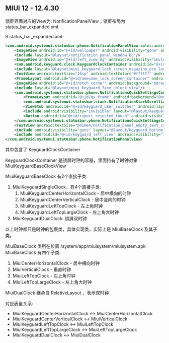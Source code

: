 ## MIUI 12 - 12.4.30
锁屏界面对应的View为: NotificationPanelView；锁屏布局为 status_bar_expanded.xml

R.status_bar_expanded.xml:
```xml
<com.android.systemui.statusbar.phone.NotificationPanelView xmlns:android="http://schemas.android.com/apk/res/android" xmlns:app="http://schemas.android.com/apk/res-auto" xmlns:systemui="http://schemas.android.com/apk/res/com.android.systemui" android:id="@+id/notification_panel" android:background="@android:color/transparent" android:layout_width="@dimen/notification_panel_width" android:layout_height="match_parent">
    <ImageView android:id="@+id/wallpaper" android:visibility="gone" android:layout_width="match_parent" android:layout_height="match_parent" android:scaleType="centerCrop" android:importantForAccessibility="no"/>
    <include layout="@layout/notification_panel_window_bg"/>
    <ImageView android:id="@+id/left_view_bg" android:visibility="invisible" android:layout_width="match_parent" android:layout_height="match_parent" android:scaleType="centerCrop"/>
    <com.android.keyguard.clock.KeyguardClockContainer android:id="@+id/keyguard_clock_view" android:layout_width="match_parent" android:layout_height="wrap_content" android:importantForAccessibility="no"/>
    <include layout="@layout/miui_keyguard_lock_screen_magazine_pre_layout"/>
    <TextView android:textSize="16sp" android:textColor="#ffffff" android:layout_gravity="top|right|center_vertical|center_horizontal|center|end" android:id="@+id/switch_to_system_user" android:visibility="gone" android:layout_width="wrap_content" android:layout_height="wrap_content" android:layout_marginTop="40dp" android:text="@string/switch_system_user" android:drawableLeft="@drawable/logout_dark" android:drawablePadding="5dp" android:layout_marginEnd="23dp"/>
    <FrameLayout android:id="@+id/awesome_lock_screen_container" android:visibility="gone" android:layout_width="match_parent" android:layout_height="match_parent"/>
    <ImageView android:id="@+id/notch_corner" android:background="@drawable/screen_round_corner_notch" android:visibility="gone" android:layout_width="match_parent" android:layout_height="wrap_content"/>
    <include layout="@layout/miui_keyguard_face_unlock_view"/>
    <com.android.systemui.statusbar.phone.NotificationsQuickSettingsContainer android:layout_gravity="center_horizontal|clip_horizontal" android:id="@+id/notification_container_parent" android:focusable="true" android:focusableInTouchMode="true" android:clipChildren="false" android:clipToPadding="false" android:layout_width="match_parent" android:layout_height="match_parent" android:paddingStart="@dimen/panel_content_margin_horizontal" android:paddingEnd="@dimen/panel_content_margin_horizontal">
        <FrameLayout android:id="@+id/qs_frame" android:background="@android:color/transparent" android:focusable="true" android:focusableInTouchMode="true" android:nextFocusRight="@+id/notification_stack_scroller" android:nextFocusDown="@+id/notification_stack_scroller" android:layout="@layout/qs_panel" android:layout_width="match_parent" android:layout_height="match_parent" android:importantForAccessibility="no" android:accessibilityTraversalBefore="@+id/notification_stack_scroller" app:viewType="com.android.systemui.plugins.qs.QS"/>
        <com.android.systemui.statusbar.stack.NotificationStackScrollLayout android:layout_gravity="center_horizontal|clip_horizontal" android:id="@+id/notification_stack_scroller" android:clipToPadding="false" android:layout_width="match_parent" android:layout_height="match_parent" android:importantForAccessibility="no" android:elevation="2dp" android:accessibilityTraversalAfter="@+id/qs_frame"/>
        <ViewStub android:id="@+id/keyguard_user_switcher" android:layout="@layout/keyguard_user_switcher" android:layout_width="match_parent" android:layout_height="match_parent"/>
        <include android:visibility="invisible" layout="@layout/keyguard_status_bar"/>
        <Button android:id="@+id/report_rejected_touch" android:visibility="gone" android:layout_width="wrap_content" android:layout_height="wrap_content" android:layout_marginTop="@dimen/status_bar_header_height_keyguard" android:text="@string/report_rejected_touch"/>
    </com.android.systemui.statusbar.phone.NotificationsQuickSettingsContainer>
    <TextView android:textSize="@dimen/notification_panel_empty_text_size" android:textColor="@color/empty_shade_text_color" android:gravity="center" android:layout_gravity="center" android:id="@+id/no_notifications" android:visibility="gone" android:layout_width="match_parent" android:layout_height="wrap_content" android:text="@string/empty_shade_text"/>
    <include android:visibility="gone" layout="@layout/keyguard_bottom_area"/>
    <include android:id="@+id/keyguard_left_view" android:visibility="invisible" layout="@layout/miui_keyguard_left_view_container"/>
</com.android.systemui.statusbar.phone.NotificationPanelView>
```
其中包含了 KeyguardClockContainer

KeyguardClockContainer 是锁屏时钟的容器，里面持有了时钟对象 MiuiKeyguardBaseClockView

MiuiKeyguardBaseClock 有2个直接子类:
1. MiuiKeyguardSingleClock，有4个直接子类:
    1. MiuiKeyguardCenterHorizontalClock - 居中横向的时钟
    2. MiuiKeyguardCenterVerticalClock - 居中竖向的时钟
    3. MiuiKeyguardLeftTopClock - 左上角时钟
    4. MiuiKeyguardLeftTopLargeClock - 左上角大时钟
2. MiuiKeyguardDualClock: 锁屏双时钟

以上时钟都只是时钟的包裹类，具体实现类，实际上是 MiuiBaseClock 及其子类。

MiuiBaseClock 类所在位置 /system/app/miuisystem/miuisystem.apk
MiuiBaseClock 有四个子类:
1. MiuiCenterHorizontalClock - 居中横向时钟
2. MiuiVerticalClock - 垂直时钟
3. MiuiLeftTopClock - 左上角时钟
4. MiuiLeftTopLargeClock - 左上角大时钟

MiuiDualClock 继承自 RelativeLayout ，表示双时钟

对应表里关系:
- MiuiKeyguardCenterHorizontalClock <-> MiuiCenterHorizontalClock
- MiuiKeyguardCenterVerticalClock <-> MiuiVerticalClock
- MiuiKeyguardLeftTopClock <-> MiuiLeftTopClock
- MiuiKeyguardLeftTopLargeClock <-> MiuiLeftTopLargeClock
- MiuiKeyguardDualClock <-> MiuiDualClock
